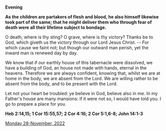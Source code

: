 **Evening**

**As the children are partakers of flesh and blood, he also himself likewise took part of the same; that he might deliver them who through fear of death were all their lifetime subject to bondage.**
 
O death, where is thy sting? O grave, where is thy victory? Thanks be to God, which giveth us the victory through our Lord Jesus Christ. -- For which cause we faint not; but though our outward man perish, yet the inward man is renewed day by day.
 
We know that if our earthly house of this tabernacle were dissolved, we have a building of God, an house not made with hands, eternal in the heavens. Therefore we are always confident, knowing that, whilst we are at home in the body, we are absent from the Lord. We are willing rather to be absent from the body, and to be present with the Lord.
 
Let not your heart be troubled: ye believe in God, believe also in me. In my Father's house are many mansions: if it were not so, I would have told you. I go to prepare a place for you.  

**Heb 2:14,15; 1 Cor 15:55,57; 2 Cor 4:16; 2 Cor 5:1,6-8; John 14:1-3**

[Monday 28-November, 2022](https://t.me/daily_light)
